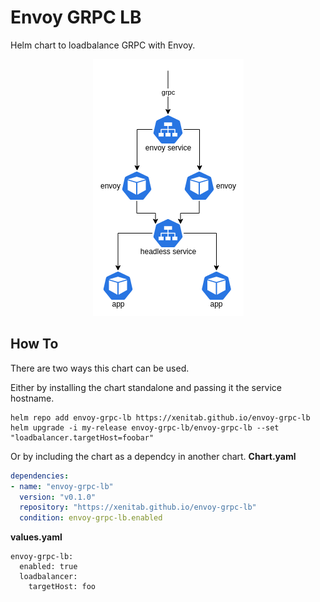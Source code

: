 # Envoy GRPC LB
Helm chart to loadbalance GRPC with Envoy.

<p align="center">
  <img src="./assets/architecture.png">
</p>

## How To
There are two ways this chart can be used.

Either by installing the chart standalone and passing it the service hostname.
```shell
helm repo add envoy-grpc-lb https://xenitab.github.io/envoy-grpc-lb
helm upgrade -i my-release envoy-grpc-lb/envoy-grpc-lb --set "loadbalancer.targetHost=foobar"
```

Or by including the chart as a dependcy in another chart.
**Chart.yaml**
```yaml
dependencies:
- name: "envoy-grpc-lb"
  version: "v0.1.0"
  repository: "https://xenitab.github.io/envoy-grpc-lb"
  condition: envoy-grpc-lb.enabled
```

**values.yaml**
```
envoy-grpc-lb:
  enabled: true
  loadbalancer:
    targetHost: foo
```
